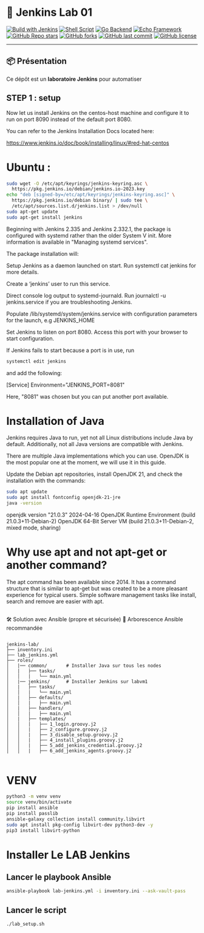 # 🧪 Jenkins Lab 01

[![Build with Jenkins](https://img.shields.io/badge/built%20with-Jenkins-blue?logo=jenkins)](https://www.jenkins.io/)
[![Shell Script](https://img.shields.io/badge/script-bash-1f425f.svg?logo=gnu-bash)](https://www.gnu.org/software/bash/)
[![Go Backend](https://img.shields.io/badge/backend-go-blue?logo=go)](https://golang.org/)
[![Echo Framework](https://img.shields.io/badge/framework-echo-009688)](https://echo.labstack.com/)
[![GitHub Repo stars](https://img.shields.io/github/stars/hichemlamine28/jenkins-lab-01?style=social)](https://github.com/hichemlamine28/jenkins-lab-01/stargazers)
[![GitHub forks](https://img.shields.io/github/forks/hichemlamine28/jenkins-lab-01?style=social)](https://github.com/hichemlamine28/jenkins-lab-01/network)
[![GitHub last commit](https://img.shields.io/github/last-commit/hichemlamine28/jenkins-lab-01)](https://github.com/hichemlamine28/jenkins-lab-01/commits)
[![GitHub license](https://img.shields.io/github/license/hichemlamine28/jenkins-lab-01)](https://github.com/hichemlamine28/jenkins-lab-01/blob/main/LICENSE)

---

## 📦 Présentation

Ce dépôt est un **laboratoire Jenkins** pour automatiser 

## STEP 1 : setup #####

Now let us install Jenkins on the centos-host machine and configure it to run on port 8090 instead of the default port 8080.


You can refer to the Jenkins Installation Docs located here:


https://www.jenkins.io/doc/book/installing/linux/#red-hat-centos



# Ubuntu :
```bash
sudo wget -O /etc/apt/keyrings/jenkins-keyring.asc \
  https://pkg.jenkins.io/debian/jenkins.io-2023.key
echo "deb [signed-by=/etc/apt/keyrings/jenkins-keyring.asc]" \
  https://pkg.jenkins.io/debian binary/ | sudo tee \
  /etc/apt/sources.list.d/jenkins.list > /dev/null
sudo apt-get update
sudo apt-get install jenkins
```


Beginning with Jenkins 2.335 and Jenkins 2.332.1, the package is configured with systemd rather than the older System V init. More information is available in "Managing systemd services".

The package installation will:

Setup Jenkins as a daemon launched on start. Run systemctl cat jenkins for more details.

Create a ‘jenkins’ user to run this service.

Direct console log output to systemd-journald. Run journalctl -u jenkins.service if you are troubleshooting Jenkins.

Populate /lib/systemd/system/jenkins.service with configuration parameters for the launch, e.g JENKINS_HOME

Set Jenkins to listen on port 8080. Access this port with your browser to start configuration.

If Jenkins fails to start because a port is in use, run  

```bash
systemctl edit jenkins 
```

and add the following:


[Service]
Environment="JENKINS_PORT=8081"

Here, "8081" was chosen but you can put another port available.

# Installation of Java

Jenkins requires Java to run, yet not all Linux distributions include Java by default. Additionally, not all Java versions are compatible with Jenkins.

There are multiple Java implementations which you can use. OpenJDK is the most popular one at the moment, we will use it in this guide.

Update the Debian apt repositories, install OpenJDK 21, and check the installation with the commands:

```bash
sudo apt update
sudo apt install fontconfig openjdk-21-jre
java -version

```


openjdk version "21.0.3" 2024-04-16
OpenJDK Runtime Environment (build 21.0.3+11-Debian-2)
OpenJDK 64-Bit Server VM (build 21.0.3+11-Debian-2, mixed mode, sharing)


# Why use apt and not apt-get or another command? 
The apt command has been available since 2014. 
It has a command structure that is similar to apt-get but was created to be a more pleasant experience for typical users. 
Simple software management tasks like install, search and remove are easier with apt.


## ################################################


🛠 Solution avec Ansible (propre et sécurisée)
📁 Arborescence Ansible recommandée

```text

jenkins-lab/
├── inventory.ini
├── lab_jenkins.yml
├── roles/
│   |── common/       # Installer Java sur tous les nodes
│   |   ├── tasks/
│   │   |   └── main.yml
│   |── jenkins/      # Installer Jenkins sur labvm1
│   |   ├── tasks/
│   │   |   └── main.yml
│   |   ├── defaults/
│   │   |   ├── main.yml
│   |   ├── handlers/
│   │   |   ├── main.yml
│   |   ├── templates/
│   │   |   ├── 1_login.groovy.j2
│   │   |   ├── 2_configure.groovy.j2
│   │   |   ├── 3_disable_setup.groovy.j2
│   │   |   ├── 4_install_plugins.groovy.j2
│   │   |   ├── 5_add_jenkins_credential.groovy.j2
│   │   |   ├── 6_add_jenkins_agents.groovy.j2


```



# VENV

```bash
python3 -m venv venv
source venv/bin/activate
pip install ansible
pip install passlib
ansible-galaxy collection install community.libvirt
sudo apt install pkg-config libvirt-dev python3-dev -y
pip3 install libvirt-python
```

# Installer Le LAB Jenkins

## Lancer le playbook Ansible

```bash
ansible-playbook lab-jenkins.yml -i inventory.ini --ask-vault-pass
```


## Lancer le script 

```bash
./lab_setup.sh
```
